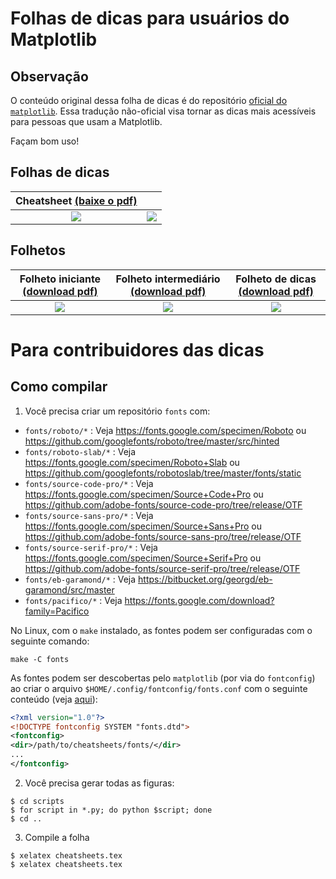 # Folhas de dicas para usuários do Matplotlib

## Observação
O conteúdo original dessa folha de dicas é do repositório [oficial do
`matplotlib`](https://github.com/matplotlib/cheatsheets). Essa tradução
não-oficial visa tornar as dicas mais acessíveis para pessoas que usam a Matplotlib.

Façam bom uso!

## Folhas de dicas
Cheatsheet [(baixe o pdf)](https://matplotlib.org/cheatsheets/cheatsheets.pdf) | |
:------------------------------------------------------------------------------:|:----------------------------------------------------------:
![](https://matplotlib.org/cheatsheets/cheatsheets-1.png)                       | ![](https://matplotlib.org/cheatsheets/cheatsheets-2.png)

## Folhetos

Folheto iniciante [(download pdf)](https://matplotlib.org/cheatsheets/handout-beginner.pdf) | Folheto intermediário [(download pdf)](https://matplotlib.org/cheatsheets/handout-intermediate.pdf) | Folheto de dicas [(download pdf)](https://matplotlib.org/cheatsheets/handout-tips.pdf)
:-----------------------------------------------------------------------------------------:|:--------------------------------------------------------------------------------------------------:|:----------------------------------------------------------------------------------:
![](https://matplotlib.org/cheatsheets/handout-beginner.png)                               | ![](https://matplotlib.org/cheatsheets/handout-intermediate.png)                                   | ![](https://matplotlib.org/cheatsheets/handout-tips.png)

# Para contribuidores das dicas

## Como compilar

1. Você precisa criar um repositório `fonts` com:

* `fonts/roboto/*`           : Veja https://fonts.google.com/specimen/Roboto
                                ou https://github.com/googlefonts/roboto/tree/master/src/hinted
* `fonts/roboto-slab/*`      : Veja https://fonts.google.com/specimen/Roboto+Slab
                                ou https://github.com/googlefonts/robotoslab/tree/master/fonts/static
* `fonts/source-code-pro/*`  : Veja https://fonts.google.com/specimen/Source+Code+Pro
                                ou https://github.com/adobe-fonts/source-code-pro/tree/release/OTF
* `fonts/source-sans-pro/*`  : Veja https://fonts.google.com/specimen/Source+Sans+Pro
                                ou https://github.com/adobe-fonts/source-sans-pro/tree/release/OTF
* `fonts/source-serif-pro/*` : Veja https://fonts.google.com/specimen/Source+Serif+Pro
                                ou https://github.com/adobe-fonts/source-serif-pro/tree/release/OTF
* `fonts/eb-garamond/*`      : Veja https://bitbucket.org/georgd/eb-garamond/src/master
* `fonts/pacifico/*`         : Veja https://fonts.google.com/download?family=Pacifico

No Linux, com o `make` instalado, as fontes podem ser configuradas com o seguinte comando:

```shell
make -C fonts
```

As fontes podem ser descobertas pelo `matplotlib` (por via do `fontconfig`) ao
criar o arquivo `$HOME/.config/fontconfig/fonts.conf` com o seguinte conteúdo (veja [aqui](https://www.freedesktop.org/software/fontconfig/fontconfig-user.html)):

```xml
<?xml version="1.0"?>
<!DOCTYPE fontconfig SYSTEM "fonts.dtd">
<fontconfig>
<dir>/path/to/cheatsheets/fonts/</dir>
...
</fontconfig>
```


2. Você precisa gerar todas as figuras:

```
$ cd scripts
$ for script in *.py; do python $script; done
$ cd ..
```

3. Compile a folha
```
$ xelatex cheatsheets.tex
$ xelatex cheatsheets.tex
```
